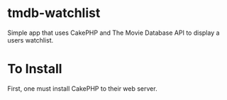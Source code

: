 tmdb-watchlist
==============

Simple app that uses CakePHP and The Movie Database API to display a users watchlist.

To Install
==============

First, one must install CakePHP to their web server.
